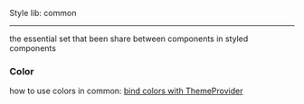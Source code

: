
Style lib: common
_________
the essential set that been share between components in styled components

### Color
how to use colors in common: 
[bind colors with ThemeProvider](https://youtu.be/O8ZXfhE9rEU)